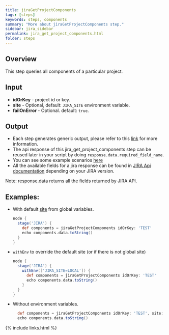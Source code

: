 ```yaml
---
title: jiraGetProjectComponents
tags: [steps]
keywords: steps, components
summary: "More about jiraGetProjectComponents step."
sidebar: jira_sidebar
permalink: jira_get_project_components.html
folder: steps
---
```


## Overview

This step queries all components of a particular project.

## Input

* **idOrKey** - project id or key.
* **site** - Optional, default: `JIRA_SITE` environment variable.
* **failOnError** - Optional. default: `true`.

## Output

* Each step generates generic output, please refer to this [link](config.html#common-response--error-handling) for more information.
* The api response of this jira_get_project_components step can be reused later in your script by doing `response.data.required_field_name`.
* You can see some example scenarios [here](https://jenkinsci.github.io/jira-steps-plugin/common_usages.html)
* All the available fields for a jira response can be found in [JIRA Api documentation](https://docs.atlassian.com/jira/REST/) depending on your JIRA version.

Note: response.data returns all the fields returned by JIRA API.

## Examples:

* With default [site](config#environment-variables) from global variables.

  ```groovy
  node {
    stage('JIRA') {
      def components = jiraGetProjectComponents idOrKey: 'TEST'
      echo components.data.toString()
    }
  }
  ```
* `withEnv` to override the default site (or if there is not global site)

  ```groovy
  node {
    stage('JIRA') {
      withEnv(['JIRA_SITE=LOCAL']) {
        def components = jiraGetProjectComponents idOrKey: 'TEST'
        echo components.data.toString()
      }
    }
  }
  ```
* Without environment variables.

  ```groovy
    def components = jiraGetProjectComponents idOrKey: 'TEST', site: 'LOCAL'
    echo components.data.toString()
  ```

{% include links.html %}
